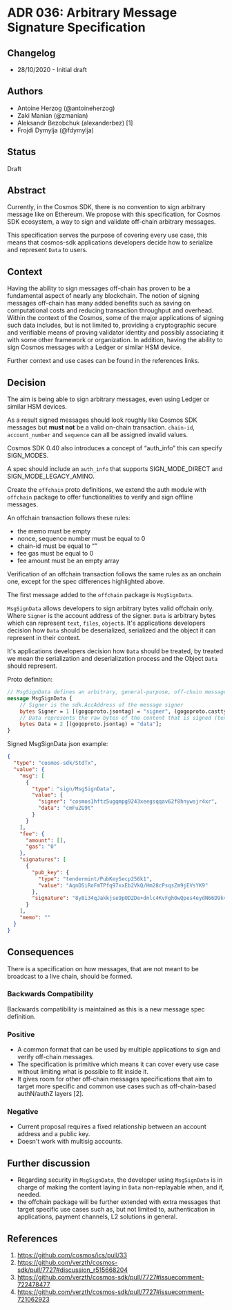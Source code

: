 # ADR 036: Arbitrary Message Signature Specification

## Changelog

* 28/10/2020 - Initial draft

## Authors

* Antoine Herzog (@antoineherzog)
* Zaki Manian (@zmanian)
* Aleksandr Bezobchuk (alexanderbez) [1]
* Frojdi Dymylja (@fdymylja)

## Status

Draft

## Abstract

Currently, in the Cosmos SDK, there is no convention to sign arbitrary message like on Ethereum. We propose with this specification, for Cosmos SDK ecosystem, a way to sign and validate off-chain arbitrary messages.

This specification serves the purpose of covering every use case, this means that cosmos-sdk applications developers decide how to serialize and represent `Data` to users.

## Context

Having the ability to sign messages off-chain has proven to be a fundamental aspect of nearly any blockchain. The notion of signing messages off-chain has many added benefits such as saving on computational costs and reducing transaction throughput and overhead. Within the context of the Cosmos, some of the major applications of signing such data includes, but is not limited to, providing a cryptographic secure and verifiable means of proving validator identity and possibly associating it with some other framework or organization. In addition, having the ability to sign Cosmos messages with a Ledger or similar HSM device.

Further context and use cases can be found in the references links.

## Decision

The aim is being able to sign arbitrary messages, even using Ledger or similar HSM devices.

As a result signed messages should look roughly like Cosmos SDK messages but **must not** be a valid on-chain transaction. `chain-id`, `account_number` and `sequence` can all be assigned invalid values.

Cosmos SDK 0.40 also introduces a concept of “auth_info” this can specify SIGN_MODES.

A spec should include an `auth_info` that supports SIGN_MODE_DIRECT and SIGN_MODE_LEGACY_AMINO.

Create the `offchain` proto definitions, we extend the auth module with `offchain` package to offer functionalities to verify and sign offline messages.

An offchain transaction follows these rules:

* the memo must be empty
* nonce, sequence number must be equal to 0
* chain-id must be equal to “”
* fee gas must be equal to 0
* fee amount must be an empty array

Verification of an offchain transaction follows the same rules as an onchain one, except for the spec differences highlighted above.

The first message added to the `offchain` package is `MsgSignData`.

`MsgSignData` allows developers to sign arbitrary bytes valid offchain only. Where `Signer` is the account address of the signer. `Data` is arbitrary bytes which can represent `text`, `files`, `object`s. It's applications developers decision how `Data` should be deserialized, serialized and the object it can represent in their context.

It's applications developers decision how `Data` should be treated, by treated we mean the serialization and deserialization process and the Object `Data` should represent.

Proto definition:

```protobuf
// MsgSignData defines an arbitrary, general-purpose, off-chain message
message MsgSignData {
    // Signer is the sdk.AccAddress of the message signer
    bytes Signer = 1 [(gogoproto.jsontag) = "signer", (gogoproto.casttype) = "github.com/verzth/cosmos-sdk/types.AccAddress"];
    // Data represents the raw bytes of the content that is signed (text, json, etc)
    bytes Data = 2 [(gogoproto.jsontag) = "data"];
}
```

Signed MsgSignData json example:

```json
{
  "type": "cosmos-sdk/StdTx",
  "value": {
    "msg": [
      {
        "type": "sign/MsgSignData",
        "value": {
          "signer": "cosmos1hftz5ugqmpg9243xeegsqqav62f8hnywsjr4xr",
          "data": "cmFuZG9t"
        }
      }
    ],
    "fee": {
      "amount": [],
      "gas": "0"
    },
    "signatures": [
      {
        "pub_key": {
          "type": "tendermint/PubKeySecp256k1",
          "value": "AqnDSiRoFmTPfq97xxEb2VkQ/Hm28cPsqsZm9jEVsYK9"
        },
        "signature": "8y8i34qJakkjse9pOD2De+dnlc4KvFgh0wQpes4eydN66D9kv7cmCEouRrkka9tlW9cAkIL52ErB+6ye7X5aEg=="
      }
    ],
    "memo": ""
  }
}
```

## Consequences

There is a specification on how messages, that are not meant to be broadcast to a live chain, should be formed.

### Backwards Compatibility

Backwards compatibility is maintained as this is a new message spec definition.

### Positive

* A common format that can be used by multiple applications to sign and verify off-chain messages.
* The specification is primitive which means it can cover every use case without limiting what is possible to fit inside it.
* It gives room for other off-chain messages specifications that aim to target more specific and common use cases such as off-chain-based authN/authZ layers [2].

### Negative

* Current proposal requires a fixed relationship between an account address and a public key.
* Doesn't work with multisig accounts.

## Further discussion

* Regarding security in `MsgSignData`, the developer using `MsgSignData` is in charge of making the content laying in `Data` non-replayable when, and if, needed.
* the offchain package will be further extended with extra messages that target specific use cases such as, but not limited to, authentication in applications, payment channels, L2 solutions in general.

## References

1. https://github.com/cosmos/ics/pull/33
2. https://github.com/verzth/cosmos-sdk/pull/7727#discussion_r515668204
3. https://github.com/verzth/cosmos-sdk/pull/7727#issuecomment-722478477
4. https://github.com/verzth/cosmos-sdk/pull/7727#issuecomment-721062923
